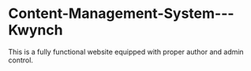 # Content-Management-System---Kwynch
This is a fully functional website equipped with proper author and admin control.
